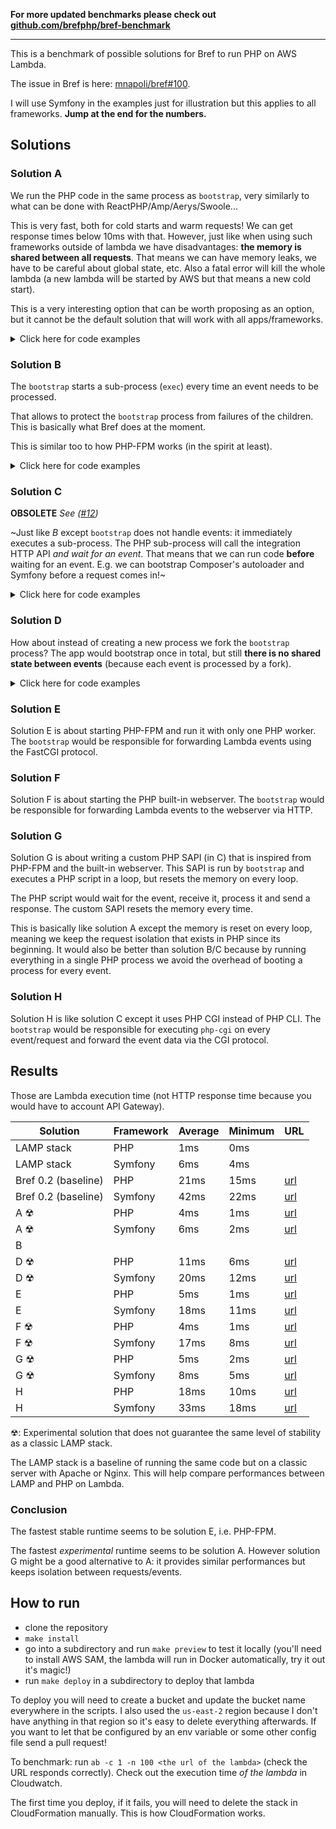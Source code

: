 **For more updated benchmarks please check out [github.com/brefphp/bref-benchmark](https://github.com/brefphp/bref-benchmark)**

---

This is a benchmark of possible solutions for Bref to run PHP on AWS Lambda.

The issue in Bref is here: [mnapoli/bref#100](https://github.com/mnapoli/bref/issues/100).

I will use Symfony in the examples just for illustration but this applies to all frameworks. **Jump at the end for the numbers.**

## Solutions

### Solution A

We run the PHP code in the same process as `bootstrap`, very similarly to what can be done with ReactPHP/Amp/Aerys/Swoole...

This is very fast, both for cold starts and warm requests! We can get response times below 10ms with that. However, just like when using such frameworks outside of lambda we have disadvantages: **the memory is shared between all requests**. That means we can have memory leaks, we have to be careful about global state, etc. Also a fatal error will kill the whole lambda (a new lambda will be started by AWS but that means a new cold start).

This is a very interesting option that can be worth proposing as an option, but it cannot be the default solution that will work with all apps/frameworks.

<details><summary>Click here for code examples</summary>

Example of a `bootstrap`:

```php
<?php
// ...
require __DIR__ . '/vendor/autoload.php';

// BOOT Symfony BEFORE a request comes in!
$kernel = new Kernel('prod', false);
$kernel->boot();
$symfonyAdapter = new SymfonyAdapter($kernel);

while (true) {
    $event = waitForEventFromLambdaApi(); // This is a blocking HTTP call until an event is available

    $request = RequestFactory::fromLambdaEvent($event);
    // REUSE the same Symfony Kernel, meaning fast response time!
    $response = $symfonyAdapter->handle($request);
    $lambdaResponse = LambdaResponse::fromPsr7Response($response);

    signalSuccessToLambdaApi($lambdaResponse);
}
```

</details>

### Solution B

The `bootstrap` starts a sub-process (`exec`) every time an event needs to be processed.

That allows to protect the `bootstrap` process from failures of the children. This is basically what Bref does at the moment.

This is similar too to how PHP-FPM works (in the spirit at least).

<details><summary>Click here for code examples</summary>

Example of a `bootstrap`:

```php
<?php
// ...
while (true) {
    $event = waitForEventFromLambdaApi(); // This is a blocking HTTP call until an event is available

    $process = new Process(['/opt/bin/php', 'index.php', /* pass the event as an argument */]);
    $process->run(); // This waits for the process to finish

    // [fetch response ...]

    signalSuccessToLambdaApi($lambdaResponse);
}
```

Example of a `index.php` that could be executed by that:

```php
<?php
// ...
require __DIR__ . '/vendor/autoload.php';

// [fetch event from process args]

$kernel = new Kernel('prod', false);
$kernel->boot();
$symfonyAdapter = new SymfonyAdapter($kernel);
$request = RequestFactory::fromLambdaEvent($event);
$response = $symfonyAdapter->handle($request);
$lambdaResponse = LambdaResponse::fromPsr7Response($response);

// [return response to bootstrap somehow]

exit(0); // DIE!
```

</details>

### Solution C

**OBSOLETE** *See ([#12][i12])*

~Just like *B* except `bootstrap` does not handle events: it immediately executes a sub-process. The PHP sub-process will call the integration HTTP API *and wait for an event*. That means that we can run code **before** waiting for an event. E.g. we can bootstrap Composer's autoloader and Symfony before a request comes in!~

<details><summary>Click here for code examples</summary>

Example of a `bootstrap`:

```php
<?php
// ...
while (true) {
    $process = new Process(['/opt/bin/php', 'index.php']);
    $process->run(); // This waits for the process to finish (i.e. waits until an event has been processed)
}
```

Example of a `index.php` that could be executed by that:

```php
<?php
// ...
require __DIR__ . '/vendor/autoload.php';

// BOOT Symfony BEFORE a request comes in!
$kernel = new Kernel('prod', false);
$kernel->boot();
$symfonyAdapter = new SymfonyAdapter($kernel);

$event = waitForEventFromLambdaApi(); // This is a blocking HTTP call until an event is available

$request = RequestFactory::fromLambdaEvent($event);
$response = $symfonyAdapter->handle($request);
$lambdaResponse = LambdaResponse::fromPsr7Response($response);

signalSuccessToLambdaApi($lambdaResponse);

exit(0); // DIE!
```

</details>

### Solution D

How about instead of creating a new process we fork the `bootstrap` process? The app would bootstrap once in total, but still **there is no shared state between events** (because each event is processed by a fork).

<details><summary>Click here for code examples</summary>

Example of `bootstrap`:

```php
<?php
// ...
require __DIR__ . '/vendor/autoload.php';
// BOOT Symfony ONLY ONCE for all the requests!
$kernel = new Kernel('prod', false);
$kernel->boot();
$symfonyAdapter = new SymfonyAdapter($kernel);

while (true) {
    $pid = pcntl_fork();
    if ($pid) { // Root process
        pcntl_wait($status); // Wait for the child to process the event
    } else {    // Child process
        // Here the autoloader is already loaded and Symfony initialized!
        $event = waitForEventFromLambdaApi(); // This is a blocking HTTP call until an event is available

        $request = RequestFactory::fromLambdaEvent($event);
        $response = $symfonyAdapter->handle($request);
        $lambdaResponse = LambdaResponse::fromPsr7Response($response);

        signalSuccessToLambdaApi($lambdaResponse);

        exit(0); // The fork DIES! The root process will resume its execution and loop
    }
}
```

</details>

### Solution E

Solution E is about starting PHP-FPM and run it with only one PHP worker. The `bootstrap` would be responsible for forwarding Lambda events using the FastCGI protocol.

### Solution F

Solution F is about starting the PHP built-in webserver. The `bootstrap` would be responsible for forwarding Lambda events to the webserver via HTTP.

### Solution G

Solution G is about writing a custom PHP SAPI (in C) that is inspired from PHP-FPM and the built-in webserver. This SAPI is run by `bootstrap` and executes a PHP script in a loop, but resets the memory on every loop.

The PHP script would wait for the event, receive it, process it and send a response. The custom SAPI resets the memory every time.

This is basically like solution A except the memory is reset on every loop, meaning we keep the request isolation that exists in PHP since its beginning. It would also be better than solution B/C because by running everything in a single PHP process we avoid the overhead of booting a process for every event.

### Solution H

Solution H is like solution C except it uses PHP CGI instead of PHP CLI. The `bootstrap` would be responsible for executing `php-cgi` on every event/request and forward the event data via the CGI protocol.

## Results

Those are Lambda execution time (not HTTP response time because you would have to account API Gateway).

| Solution | Framework | Average | Minimum | URL |
|----------|-----------|---------|---------|-----|
| LAMP stack | PHP | 1ms | 0ms |  |
| LAMP stack | Symfony | 6ms | 4ms |  |
| Bref 0.2 (baseline) | PHP | 21ms | 15ms | [url](https://69sgjkx4e0.execute-api.us-east-2.amazonaws.com/dev) |
| Bref 0.2 (baseline) | Symfony | 42ms | 22ms | [url](https://kvverflq1a.execute-api.us-east-2.amazonaws.com/dev) |
| A ☢ | PHP | 4ms | 1ms | [url](https://d8ua4jrr82.execute-api.us-east-2.amazonaws.com/Prod) |
| A ☢ | Symfony | 6ms | 2ms | [url](https://uvrof4qhjb.execute-api.us-east-2.amazonaws.com/Prod) |
| B |  |  |  |  |
| D ☢ | PHP | 11ms | 6ms | [url](https://27nex4iys7.execute-api.us-east-2.amazonaws.com/Prod) |
| D ☢ | Symfony | 20ms | 12ms | [url](https://elha5ztbse.execute-api.us-east-2.amazonaws.com/Prod) |
| E | PHP | 5ms | 1ms | [url](https://ga4uqeibxb.execute-api.us-east-2.amazonaws.com/Prod) |
| E | Symfony | 18ms | 11ms | [url](https://qw2t6ao82c.execute-api.us-east-2.amazonaws.com/Prod) |
| F ☢ | PHP | 4ms | 1ms | [url](https://leosblcqf8.execute-api.us-east-2.amazonaws.com/Prod) |
| F ☢ | Symfony | 17ms | 8ms | [url](https://4j13b914q4.execute-api.us-east-2.amazonaws.com/Prod) |
| G ☢ | PHP | 5ms | 2ms | [url](https://52ndy2s1ah.execute-api.us-east-2.amazonaws.com/Prod) |
| G ☢ | Symfony | 8ms | 5ms | [url](https://g9fzxul00f.execute-api.us-east-2.amazonaws.com/Prod) |
| H | PHP | 18ms | 10ms | [url](https://1o7ekig6f4.execute-api.us-east-2.amazonaws.com/Prod) |
| H | Symfony | 33ms | 18ms | [url](https://8103l7sz52.execute-api.us-east-2.amazonaws.com/Prod) |

☢: Experimental solution that does not guarantee the same level of stability as a classic LAMP stack.

The LAMP stack is a baseline of running the same code but on a classic server with Apache or Nginx. This will help compare performances between LAMP and PHP on Lambda.

### Conclusion

The fastest stable runtime seems to be solution E, i.e. PHP-FPM.

The fastest *experimental* runtime seems to be solution A. However solution G might be a good alternative to A: it provides similar performances but keeps isolation between requests/events.

## How to run

- clone the repository
- `make install`
- go into a subdirectory and run `make preview` to test it locally (you'll need to install AWS SAM, the lambda will run in Docker automatically, try it out it's magic!)
- run `make deploy` in a subdirectory to deploy that lambda

To deploy you will need to create a bucket and update the bucket name everywhere in the scripts. I also used the `us-east-2` region because I don't have anything in that region so it's easy to delete everything afterwards. If you want to let that be configured by an env variable or some other config file send a pull request!

To benchmark: run `ab -c 1 -n 100 <the url of the lambda>` (check the URL responds correctly). Check out the execution time *of the lambda* in Cloudwatch.

The first time you deploy, if it fails, you will need to delete the stack in CloudFormation manually. This is how CloudFormation works.


[i12]: https://github.com/mnapoli/bref-bootstrap-benchmarks/issues/12
